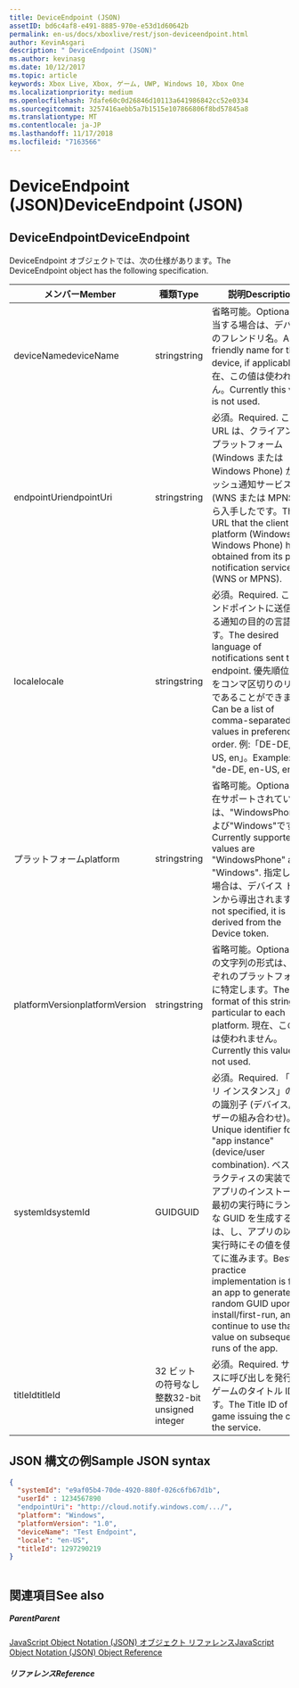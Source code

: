 ```yaml
---
title: DeviceEndpoint (JSON)
assetID: bd6c4af8-e491-8885-970e-e53d1d60642b
permalink: en-us/docs/xboxlive/rest/json-deviceendpoint.html
author: KevinAsgari
description: " DeviceEndpoint (JSON)"
ms.author: kevinasg
ms.date: 10/12/2017
ms.topic: article
keywords: Xbox Live, Xbox, ゲーム, UWP, Windows 10, Xbox One
ms.localizationpriority: medium
ms.openlocfilehash: 7dafe60c0d26846d10113a641986842cc52e0334
ms.sourcegitcommit: 3257416aebb5a7b1515e107866806f8bd57845a8
ms.translationtype: MT
ms.contentlocale: ja-JP
ms.lasthandoff: 11/17/2018
ms.locfileid: "7163566"
---
```

# <a name="deviceendpoint-json"></a><span data-ttu-id="4b2bc-104">DeviceEndpoint (JSON)</span><span class="sxs-lookup"><span data-stu-id="4b2bc-104">DeviceEndpoint (JSON)</span></span>
 
<a id="ID4EO"></a>

 
## <a name="deviceendpoint"></a><span data-ttu-id="4b2bc-105">DeviceEndpoint</span><span class="sxs-lookup"><span data-stu-id="4b2bc-105">DeviceEndpoint</span></span>
 
<span data-ttu-id="4b2bc-106">DeviceEndpoint オブジェクトでは、次の仕様があります。</span><span class="sxs-lookup"><span data-stu-id="4b2bc-106">The DeviceEndpoint object has the following specification.</span></span>
 
| <span data-ttu-id="4b2bc-107">メンバー</span><span class="sxs-lookup"><span data-stu-id="4b2bc-107">Member</span></span>| <span data-ttu-id="4b2bc-108">種類</span><span class="sxs-lookup"><span data-stu-id="4b2bc-108">Type</span></span>| <span data-ttu-id="4b2bc-109">説明</span><span class="sxs-lookup"><span data-stu-id="4b2bc-109">Description</span></span>| 
| --- | --- | --- | 
| <span data-ttu-id="4b2bc-110">deviceName</span><span class="sxs-lookup"><span data-stu-id="4b2bc-110">deviceName</span></span>| <span data-ttu-id="4b2bc-111">string</span><span class="sxs-lookup"><span data-stu-id="4b2bc-111">string</span></span>| <span data-ttu-id="4b2bc-112">省略可能。</span><span class="sxs-lookup"><span data-stu-id="4b2bc-112">Optional.</span></span> <span data-ttu-id="4b2bc-113">該当する場合は、デバイスのフレンドリ名。</span><span class="sxs-lookup"><span data-stu-id="4b2bc-113">A friendly name for the device, if applicable.</span></span> <span data-ttu-id="4b2bc-114">現在、この値は使われません。</span><span class="sxs-lookup"><span data-stu-id="4b2bc-114">Currently this value is not used.</span></span>| 
| <span data-ttu-id="4b2bc-115">endpointUri</span><span class="sxs-lookup"><span data-stu-id="4b2bc-115">endpointUri</span></span>| <span data-ttu-id="4b2bc-116">string</span><span class="sxs-lookup"><span data-stu-id="4b2bc-116">string</span></span>| <span data-ttu-id="4b2bc-117">必須。</span><span class="sxs-lookup"><span data-stu-id="4b2bc-117">Required.</span></span> <span data-ttu-id="4b2bc-118">この URL は、クライアント プラットフォーム (Windows または Windows Phone) が、プッシュ通知サービス (WNS または MPNS) から入手したです。</span><span class="sxs-lookup"><span data-stu-id="4b2bc-118">The URL that the client platform (Windows or Windows Phone) has obtained from its push notification service (WNS or MPNS).</span></span>| 
| <span data-ttu-id="4b2bc-119">locale</span><span class="sxs-lookup"><span data-stu-id="4b2bc-119">locale</span></span>| <span data-ttu-id="4b2bc-120">string</span><span class="sxs-lookup"><span data-stu-id="4b2bc-120">string</span></span>| <span data-ttu-id="4b2bc-121">必須。</span><span class="sxs-lookup"><span data-stu-id="4b2bc-121">Required.</span></span> <span data-ttu-id="4b2bc-122">このエンドポイントに送信される通知の目的の言語です。</span><span class="sxs-lookup"><span data-stu-id="4b2bc-122">The desired language of notifications sent to this endpoint.</span></span> <span data-ttu-id="4b2bc-123">優先順位の値をコンマ区切りのリストであることができます。</span><span class="sxs-lookup"><span data-stu-id="4b2bc-123">Can be a list of comma-separated values in preference order.</span></span> <span data-ttu-id="4b2bc-124">例:「DE-DE, EN-US, en」。</span><span class="sxs-lookup"><span data-stu-id="4b2bc-124">Example: "de-DE, en-US, en".</span></span>| 
| <span data-ttu-id="4b2bc-125">プラットフォーム</span><span class="sxs-lookup"><span data-stu-id="4b2bc-125">platform</span></span>| <span data-ttu-id="4b2bc-126">string</span><span class="sxs-lookup"><span data-stu-id="4b2bc-126">string</span></span>| <span data-ttu-id="4b2bc-127">省略可能。</span><span class="sxs-lookup"><span data-stu-id="4b2bc-127">Optional.</span></span> <span data-ttu-id="4b2bc-128">現在サポートされている値は、"WindowsPhone"および"Windows"です。</span><span class="sxs-lookup"><span data-stu-id="4b2bc-128">Currently supported values are "WindowsPhone" and "Windows".</span></span> <span data-ttu-id="4b2bc-129">指定しない場合は、デバイス トークンから導出されます。</span><span class="sxs-lookup"><span data-stu-id="4b2bc-129">If not specified, it is derived from the Device token.</span></span>| 
| <span data-ttu-id="4b2bc-130">platformVersion</span><span class="sxs-lookup"><span data-stu-id="4b2bc-130">platformVersion</span></span>| <span data-ttu-id="4b2bc-131">string</span><span class="sxs-lookup"><span data-stu-id="4b2bc-131">string</span></span>| <span data-ttu-id="4b2bc-132">省略可能。</span><span class="sxs-lookup"><span data-stu-id="4b2bc-132">Optional.</span></span> <span data-ttu-id="4b2bc-133">この文字列の形式は、それぞれのプラットフォームに特定します。</span><span class="sxs-lookup"><span data-stu-id="4b2bc-133">The format of this string is particular to each platform.</span></span> <span data-ttu-id="4b2bc-134">現在、この値は使われません。</span><span class="sxs-lookup"><span data-stu-id="4b2bc-134">Currently this value is not used.</span></span>| 
| <span data-ttu-id="4b2bc-135">systemId</span><span class="sxs-lookup"><span data-stu-id="4b2bc-135">systemId</span></span>| <span data-ttu-id="4b2bc-136">GUID</span><span class="sxs-lookup"><span data-stu-id="4b2bc-136">GUID</span></span>| <span data-ttu-id="4b2bc-137">必須。</span><span class="sxs-lookup"><span data-stu-id="4b2bc-137">Required.</span></span> <span data-ttu-id="4b2bc-138">「アプリ インスタンス」の一意の識別子 (デバイス/ユーザーの組み合わせ)。</span><span class="sxs-lookup"><span data-stu-id="4b2bc-138">Unique identifier for the "app instance" (device/user combination).</span></span> <span data-ttu-id="4b2bc-139">ベスト プラクティスの実装では、アプリのインストール/最初の実行時にランダムな GUID を生成するのには、し、アプリの以降の実行時にその値を使用してに進みます。</span><span class="sxs-lookup"><span data-stu-id="4b2bc-139">Best practice implementation is for an app to generate a random GUID upon install/first-run, and continue to use that value on subsequent runs of the app.</span></span>| 
| <span data-ttu-id="4b2bc-140">titleId</span><span class="sxs-lookup"><span data-stu-id="4b2bc-140">titleId</span></span>| <span data-ttu-id="4b2bc-141">32 ビットの符号なし整数</span><span class="sxs-lookup"><span data-stu-id="4b2bc-141">32-bit unsigned integer</span></span>| <span data-ttu-id="4b2bc-142">必須。</span><span class="sxs-lookup"><span data-stu-id="4b2bc-142">Required.</span></span> <span data-ttu-id="4b2bc-143">サービスに呼び出しを発行するゲームのタイトル ID です。</span><span class="sxs-lookup"><span data-stu-id="4b2bc-143">The Title ID of the game issuing the call to the service.</span></span>| 
  
<a id="ID4EGD"></a>

 
## <a name="sample-json-syntax"></a><span data-ttu-id="4b2bc-144">JSON 構文の例</span><span class="sxs-lookup"><span data-stu-id="4b2bc-144">Sample JSON syntax</span></span>
 

```json
{
  "systemId": "e9af05b4-70de-4920-880f-026c6fb67d1b",
  "userId" : 1234567890
  "endpointUri": "http://cloud.notify.windows.com/.../",
  "platform": "Windows",
  "platformVersion": "1.0",
  "deviceName": "Test Endpoint",
  "locale": "en-US",
  "titleId": 1297290219
}
    
```

  
<a id="ID4EPD"></a>

 
## <a name="see-also"></a><span data-ttu-id="4b2bc-145">関連項目</span><span class="sxs-lookup"><span data-stu-id="4b2bc-145">See also</span></span>
 
<a id="ID4ERD"></a>

 
##### <a name="parent"></a><span data-ttu-id="4b2bc-146">Parent</span><span class="sxs-lookup"><span data-stu-id="4b2bc-146">Parent</span></span> 

[<span data-ttu-id="4b2bc-147">JavaScript Object Notation (JSON) オブジェクト リファレンス</span><span class="sxs-lookup"><span data-stu-id="4b2bc-147">JavaScript Object Notation (JSON) Object Reference</span></span>](atoc-xboxlivews-reference-json.md)

  
<a id="ID4E4D"></a>

 
##### <a name="reference"></a><span data-ttu-id="4b2bc-148">リファレンス</span><span class="sxs-lookup"><span data-stu-id="4b2bc-148">Reference</span></span>   